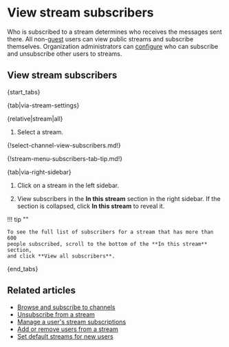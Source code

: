 # View stream subscribers

Who is subscribed to a stream determines who receives the messages sent there.
All non-[guest](/help/guest-users) users can view public streams and subscribe
themselves. Organization administrators can
[configure](/help/configure-who-can-invite-to-streams) who can subscribe and
unsubscribe other users to streams.

## View stream subscribers

{start_tabs}

{tab|via-stream-settings}

{relative|stream|all}

1. Select a stream.

{!select-channel-view-subscribers.md!}

{!stream-menu-subscribers-tab-tip.md!}

{tab|via-right-sidebar}

1. Click on a stream in the left sidebar.

1. View subscribers in the **In this stream** section in the right sidebar. If
   the section is collapsed, click **In this stream** to reveal it.

!!! tip ""

    To see the full list of subscribers for a stream that has more than 600
    people subscribed, scroll to the bottom of the **In this stream** section,
    and click **View all subscribers**.

{end_tabs}

## Related articles

* [Browse and subscribe to channels](/help/browse-and-subscribe-to-channels)
* [Unsubscribe from a stream](/help/unsubscribe-from-a-stream)
* [Manage a user's stream subscriptions](/help/manage-user-stream-subscriptions)
* [Add or remove users from a stream](/help/add-or-remove-users-from-a-stream)
* [Set default streams for new users](/help/set-default-streams-for-new-users)
